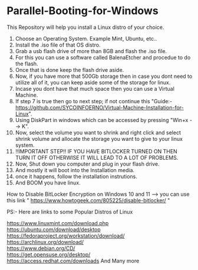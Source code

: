 # Parallel-Booting-for-Windows
This Repository will help you install a Linux distro of your choice.                                                                                                                                                          


1) Choose an Operating System. Example Mint, Ubuntu, etc..                                                                                            
2) Install the .iso file of that OS distro.                                                                           
3) Grab a usb flash drive of more than 8GB and flash the .iso file.                                                                       
4) For this you can use a software called BalenaEtcher and procedue to do the flash.                                                                        
5) Once that is done keep the flash drive aside.                                                                                                
6) Now, if you have more that 500Gb storage then in case you dont need to utilize all of it, you can keep aside some of the storage for linux.                                                      
7) Incase you dont have that much space then you can use a Virtual Machine.                                                                         
8) If step 7 is true then go to next step; if not continue this "Guide:- https://github.com/SYCOINFOERNO/Virtual-Machine-Installation-for-Linux".                                          
9) Using DiskPart in windows which can be accessed by pressing "Win+x --> K".                                                              
10) Now, select the volume you want to shrink and right click and select shrink volume and allocate the storage you want to give to your linux system.
11) !!IMPORTANT STEP!!  IF YOU HAVE BITLOCKER TURNED ON THEN TURN IT OFF OTHERWISE IT WILL LEAD TO A LOT OF PROBLEMS.                                                                                            
12) Now, Shut down you computer and plug in your flash drive.
13) And mostly it will boot into the Installation media.
14) once it happens, follow the installation instrutions.
15) And BOOM you have linux.

How to Disable BitLocker Encryption on Windows 10 and 11
--> you can use this link " https://www.howtogeek.com/805225/disable-bitlocker/ "                                                                        

PS:- Here are links to some Popular Distros of Linux

https://www.linuxmint.com/download.php                                                                       
https://ubuntu.com/download/desktop                                                                       
https://fedoraproject.org/workstation/download/                                                                       
https://archlinux.org/download/                                                                       
https://www.debian.org/CD/                                                                       
https://get.opensuse.org/desktop/                                                                       
https://access.redhat.com/downloads And Many more                                                                       
